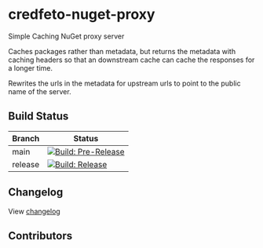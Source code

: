 # credfeto-nuget-proxy
Simple Caching NuGet proxy server

Caches packages rather than metadata, but returns the metadata with caching headers so that an downstream cache can cache the responses for a longer time.

Rewrites the urls in the metadata for upstream urls to point to the public name of the server.

## Build Status

| Branch  | Status                                                                                                                                                                                                                                |
|---------|---------------------------------------------------------------------------------------------------------------------------------------------------------------------------------------------------------------------------------------|
| main    | [![Build: Pre-Release](https://github.com/credfeto/credfeto-nuget-proxy/actions/workflows/build-and-publish-pre-release.yml/badge.svg)](https://github.com/credfeto/credfeto-nuget-proxy/actions/workflows/build-and-publish-pre-release.yml) |
| release | [![Build: Release](https://github.com/credfeto/credfeto-nuget-proxy/actions/workflows/build-and-publish-release.yml/badge.svg)](https://github.com/credfeto/credfeto-nuget-proxy/actions/workflows/build-and-publish-release.yml)             |

## Changelog

View [changelog](CHANGELOG.md)

## Contributors

<!-- ALL-CONTRIBUTORS-LIST:START - Do not remove or modify this section -->
<!-- prettier-ignore-start -->
<!-- markdownlint-disable -->

<!-- markdownlint-restore -->
<!-- prettier-ignore-end -->

<!-- ALL-CONTRIBUTORS-LIST:END -->
